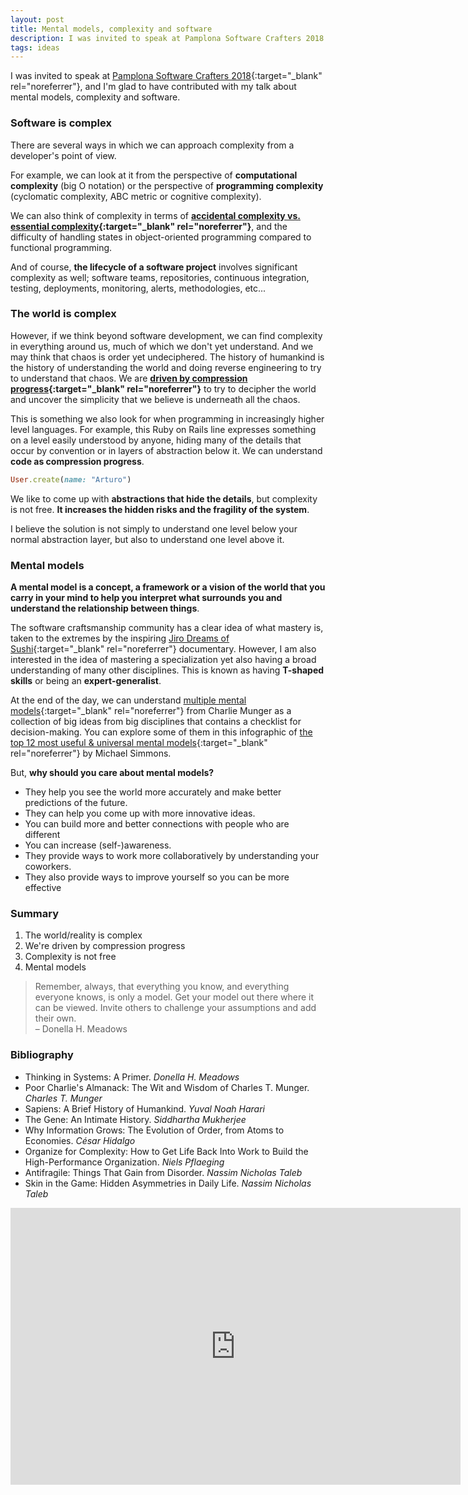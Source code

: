 ```yaml
---
layout: post
title: Mental models, complexity and software
description: I was invited to speak at Pamplona Software Crafters 2018.
tags: ideas
---
```


I was invited to speak at [Pamplona Software Crafters 2018][1]{:target="_blank" rel="noreferrer"},
and I'm glad to have contributed with my talk about mental models, complexity and software.


### Software is complex

There are several ways in which we can approach complexity from a developer's point of view.

For example, we can look at it from the perspective of **computational
complexity** (big O notation) or the perspective of **programming complexity**
(cyclomatic complexity, ABC metric or cognitive complexity).

We can also think of complexity in terms of **[accidental complexity vs.
essential complexity][2]{:target="_blank" rel="noreferrer"}**, and the difficulty of handling
states in object-oriented programming compared to functional programming.

And of course, **the lifecycle of a software project** involves significant
complexity as well; software teams, repositories, continuous integration, testing,
deployments, monitoring, alerts, methodologies, etc...


### The world is complex

However, if we think beyond software development, we can find
complexity in everything around us, much of which we don't yet understand. And
we may think that chaos is order yet undeciphered. The history of humankind is
the history of understanding the world and doing reverse engineering to try to
understand that chaos. We are **[driven by compression
progress][3]{:target="_blank" rel="noreferrer"}** to try to decipher the world and uncover the
simplicity that we believe is underneath all the chaos.

This is something we also look for when programming in increasingly higher
level languages. For example, this Ruby on Rails line expresses something on a
level easily understood by anyone, hiding many of the details that occur by
convention or in layers of abstraction below it. We can understand **code as
compression progress**.

```ruby
User.create(name: "Arturo")
```

We like to come up with **abstractions that hide the details**, but complexity
is not free. **It increases the hidden risks and the fragility of the system**.

I believe the solution is not simply to understand one level below your normal
abstraction layer, but also to understand one level above it.


### Mental models

**A mental model is a concept, a framework or a vision of the world that you
carry in your mind to help you interpret what surrounds you and understand the
relationship between things**.

The software craftsmanship community has a clear idea of what mastery is, taken
to the extremes by the inspiring [Jiro Dreams of Sushi][5]{:target="_blank" rel="noreferrer"}
documentary. However, I am also interested in the idea of mastering a
specialization yet also having a broad understanding of many other disciplines.
This is known as having **T-shaped skills** or being an **expert-generalist**.

At the end of the day, we can understand [multiple mental models][6]{:target="_blank" rel="noreferrer"}
from Charlie Munger as a collection of big ideas from big disciplines that contains
a checklist for decision-making. You can explore some of them in this infographic of [the
top 12 most useful & universal mental models][7]{:target="_blank" rel="noreferrer"} by Michael Simmons.


But, **why should you care about mental models?**

- They help you see the world more accurately and make better predictions of the future.
- They can help you come up with more innovative ideas.
- You can build more and better connections with people who are different
- You can increase (self-)awareness.
- They provide ways to work more collaboratively by understanding your coworkers.
- They also provide ways to improve yourself so you can be more effective


### Summary

1. The world/reality is complex
2. We're driven by compression progress
3. Complexity is not free
4. Mental models

> Remember, always, that everything you know, and everything everyone knows, is
> only a model. Get your model out there where it can be viewed. Invite others
> to challenge your assumptions and add their own.  
> – Donella H. Meadows


### Bibliography

- Thinking in Systems: A Primer. *Donella H. Meadows*
- Poor Charlie's Almanack: The Wit and Wisdom of Charles T. Munger. *Charles T. Munger*
- Sapiens: A Brief History of Humankind. *Yuval Noah Harari*
- The Gene: An Intimate History. *Siddhartha Mukherjee*
- Why Information Grows: The Evolution of Order, from Atoms to Economies. *César Hidalgo*
- Organize for Complexity: How to Get Life Back Into Work to Build the High-Performance Organization. *Niels Pflaeging*
- Antifragile: Things That Gain from Disorder. *Nassim Nicholas Taleb*
- Skin in the Game: Hidden Asymmetries in Daily Life. *Nassim Nicholas Taleb*

<div class="iframe-container iframe-443">
  <iframe src="https://www.slideshare.net/slideshow/embed_code/key/bKchRh0iIDMIJO"
  width="720" height="443" frameborder="0" marginwidth="0" marginheight="0"
  scrolling="no"></iframe>
</div>


[1]: http://2018.pamplonaswcraft.com/
[2]: http://curtclifton.net/papers/MoseleyMarks06a.pdf
[3]: https://arxiv.org/abs/0812.4360
[5]: https://youtu.be/Q3Ve7ec1HpY
[6]: https://www.fs.blog/mental-models/
[7]: /assets/images/posts/mental-models.jpg
